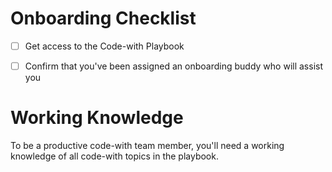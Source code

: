 # Onboarding Checklist

- [ ] Get access to the Code-with Playbook
- [ ] Confirm that you've been assigned an onboarding buddy who will assist you


# Working Knowledge

To be a productive code-with team member, you'll need a working knowledge of all code-with topics in the playbook.